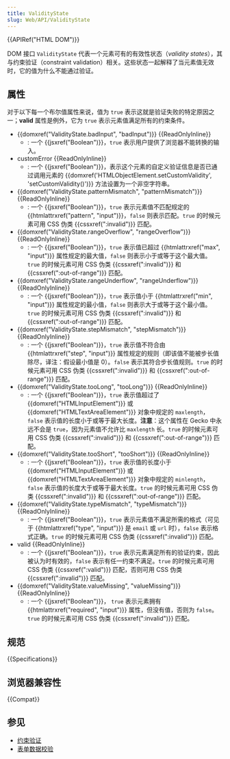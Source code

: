 ```yaml
---
title: ValidityState
slug: Web/API/ValidityState
---
```


{{APIRef("HTML DOM")}}

DOM 接口 `ValidityState` 代表一个元素可有的有效性状态（_validity states_），其与约束验证（constraint validation）相关。这些状态一起解释了当元素值无效时，它的值为什么不能通过验证。

## 属性

对于以下每一个布尔值属性来说，值为 `true` 表示这就是验证失败的特定原因之一；**valid** 属性是例外，它为 `true` 表示元素值满足所有的约束条件。

- {{domxref("ValidityState.badInput", "badInput")}} {{ReadOnlyInline}}
  - : 一个 {{jsxref("Boolean")}}，`true` 表示用户提供了浏览器不能转换的输入。
- customError {{ReadOnlyInline}}
  - : 一个 {{jsxref("Boolean")}}，表示这个元素的自定义验证信息是否已通过调用元素的 {{domxref('HTMLObjectElement.setCustomValidity', 'setCustomValidity()')}} 方法设置为一个非空字符串。
- {{domxref("ValidityState.patternMismatch", "patternMismatch")}} {{ReadOnlyInline}}
  - : 一个 {{jsxref("Boolean")}}，`true` 表示元素值不匹配规定的{{htmlattrxref("pattern", "input")}}，`false` 则表示匹配。`true` 的时候元素可用 CSS 伪类 {{cssxref(":invalid")}} 匹配。
- {{domxref("ValidityState.rangeOverflow", "rangeOverflow")}} {{ReadOnlyInline}}
  - : 一个 {{jsxref("Boolean")}}，`true` 表示值已超过 {{htmlattrxref("max", "input")}} 属性规定的最大值，`false` 则表示小于或等于这个最大值。`true` 的时候元素可用 CSS 伪类 {{cssxref(":invalid")}} 和 {{cssxref(":out-of-range")}} 匹配。
- {{domxref("ValidityState.rangeUnderflow", "rangeUnderflow")}} {{ReadOnlyInline}}
  - : 一个 {{jsxref("Boolean")}}，`true` 表示值小于 {{htmlattrxref("min", "input")}} 属性规定的最小值，`false` 则表示大于或等于这个最小值。`true` 的时候元素可用 CSS 伪类 {{cssxref(":invalid")}} 和 {{cssxref(":out-of-range")}} 匹配。
- {{domxref("ValidityState.stepMismatch", "stepMismatch")}} {{ReadOnlyInline}}
  - : 一个 {{jsxref("Boolean")}}，`true` 表示值不符合由 {{htmlattrxref("step", "input")}} 属性规定的规则（即该值不能被步长值除尽，译注：假设最小值是 0）。`false` 表示其符合步长值规则。`true` 的时候元素可用 CSS 伪类 {{cssxref(":invalid")}} 和 {{cssxref(":out-of-range")}} 匹配。
- {{domxref("ValidityState.tooLong", "tooLong")}} {{ReadOnlyInline}}
  - : 一个 {{jsxref("Boolean")}}，`true` 表示值超过了{{domxref("HTMLInputElement")}} 或 {{domxref("HTMLTextAreaElement")}} 对象中规定的 `maxlength`， `false` 表示值的长度小于或等于最大长度。**注意**：这个属性在 Gecko 中永远不会是 `true`，因为元素值不允许比 `maxlength` 长。`true` 的时候元素可用 CSS 伪类 {{cssxref(":invalid")}} 和 {{cssxref(":out-of-range")}} 匹配。
- {{domxref("ValidityState.tooShort", "tooShort")}} {{ReadOnlyInline}}
  - : 一个 {{jsxref("Boolean")}}，`true` 表示值的长度小于 {{domxref("HTMLInputElement")}} 或 {{domxref("HTMLTextAreaElement")}} 对象中规定的 `minlength`， `false` 表示值的长度大于或等于最大长度。`true` 的时候元素可用 CSS 伪类 {{cssxref(":invalid")}} 和 {{cssxref(":out-of-range")}} 匹配。
- {{domxref("ValidityState.typeMismatch", "typeMismatch")}} {{ReadOnlyInline}}
  - : 一个 {{jsxref("Boolean")}}，`true` 表示元素值不满足所需的格式（可见于 {{htmlattrxref("type", "input")}} 是 `email` 或 `url` 时），`false` 表示格式正确。`true` 的时候元素可用 CSS 伪类 {{cssxref(":invalid")}} 匹配。
- valid {{ReadOnlyInline}}
  - : 一个 {{jsxref("Boolean")}}，`true` 表示元素满足所有的验证约束，因此被认为时有效的，`false` 表示有任一约束不满足。`true` 的时候元素可用 CSS 伪类 {{cssxref(":valid")}} 匹配，否则可用 CSS 伪类 {{cssxref(":invalid")}} 匹配。
- {{domxref("ValidityState.valueMissing", "valueMissing")}} {{ReadOnlyInline}}
  - : 一个 {{jsxref("Boolean")}}， `true` 表示元素拥有 {{htmlattrxref("required", "input")}} 属性，但没有值，否则为 `false`。`true` 的时候元素可用 CSS 伪类 {{cssxref(":invalid")}} 匹配。

## 规范

{{Specifications}}

## 浏览器兼容性

{{Compat}}

## 参见

- [约束验证](/zh-CN/docs/Web/HTML/Constraint_validation)
- [表单数据校验](/zh-CN/docs/Learn/Forms/Form_validation)
